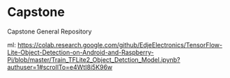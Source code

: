 # Capstone
Capstone General Repository

ml: https://colab.research.google.com/github/EdjeElectronics/TensorFlow-Lite-Object-Detection-on-Android-and-Raspberry-Pi/blob/master/Train_TFLite2_Object_Detction_Model.ipynb?authuser=1#scrollTo=e4WtI8i5K96w
